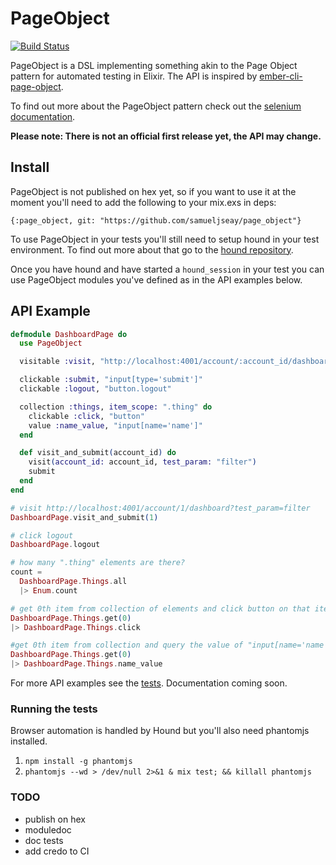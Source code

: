# PageObject

[![Build Status](https://travis-ci.org/samueljseay/page_object.svg?branch=master)](https://travis-ci.org/samueljseay/page_object)

PageObject is a DSL implementing something akin to the
Page Object pattern for automated testing in Elixir. The API is inspired by [ember-cli-page-object](https://github.com/san650/ember-cli-page-object).

To find out more about the PageObject pattern check out the [selenium documentation](https://seleniumhq.github.io/docs/best.html#page_object_models).

**Please note: There is not an official first release yet, the API may change.**

## Install

PageObject is not published on hex yet, so if you want to use it at the moment you'll need to add the following to your mix.exs in deps:

`{:page_object, git: "https://github.com/samueljseay/page_object"}`

To use PageObject in your tests you'll still need to setup hound in your test environment. To find out more about that go to the [hound repository](https://github.com/HashNuke/hound).

Once you have hound and have started a `hound_session` in your test you can use PageObject modules you've defined as in the API examples below.

## API Example

```elixir
defmodule DashboardPage do
  use PageObject

  visitable :visit, "http://localhost:4001/account/:account_id/dashboard"

  clickable :submit, "input[type='submit']"
  clickable :logout, "button.logout"

  collection :things, item_scope: ".thing" do
    clickable :click, "button"
    value :name_value, "input[name='name']"
  end

  def visit_and_submit(account_id) do
    visit(account_id: account_id, test_param: "filter")
    submit
  end
end

# visit http://localhost:4001/account/1/dashboard?test_param=filter
DashboardPage.visit_and_submit(1)

# click logout
DashboardPage.logout

# how many ".thing" elements are there?
count =
  DashboardPage.Things.all
  |> Enum.count

# get 0th item from collection of elements and click button on that item
DashboardPage.Things.get(0)
|> DashboardPage.Things.click

#get 0th item from collection and query the value of "input[name='name']"
DashboardPage.Things.get(0)
|> DashboardPage.Things.name_value
```

For more API examples see the [tests](https://github.com/samueljseay/page_object/tree/master/test). Documentation coming soon.

### Running the tests

Browser automation is handled by Hound but you'll also need phantomjs installed.

1. `npm install -g phantomjs`
2. `phantomjs --wd > /dev/null 2>&1 & mix test; && killall phantomjs`

### TODO
* publish on hex
* moduledoc
* doc tests
* add credo to CI
